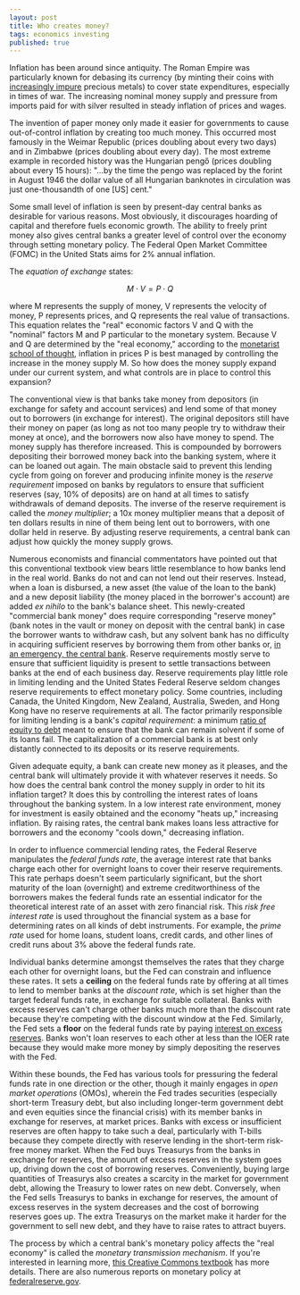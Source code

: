 ```yaml
---
layout: post
title: Who creates money?
tags: economics investing
published: true
---
```


Inflation has been around since antiquity. The Roman Empire was particularly known for debasing its currency (by minting their coins with [increasingly impure](https://upload.wikimedia.org/wikipedia/commons/8/81/Fineness_of_early_Roman_Imperial_silver_coins.png) precious metals) to cover state expenditures, especially in times of war. The increasing nominal money supply and pressure from imports paid for with silver resulted in steady inflation of prices and wages.

The invention of paper money only made it easier for governments to cause out-of-control inflation by creating too much money. This occurred most famously in the Weimar Republic (prices doubling about every two days) and in Zimbabwe (prices doubling about every day). The most extreme example in recorded history was the Hungarian pengő (prices doubling about every 15 hours): "...by the time the pengo was replaced by the forint in August 1946 the dollar value of all Hungarian banknotes in circulation was just one-thousandth of one \[US] cent."

Some small level of inflation is seen by present-day central banks as desirable for various reasons. Most obviously, it discourages hoarding of capital and therefore fuels economic growth. The ability to freely print money also gives central banks a greater level of control over the economy through setting monetary policy. The Federal Open Market Committee (FOMC) in the United Stats aims for 2% annual inflation.

The *equation of exchange* states:

$$M \cdot V = P \cdot Q$$

where M represents the supply of money, V represents the velocity of money, P represents prices, and Q represents the real value of transactions. This equation relates the "real" economic factors V and Q with the "nominal" factors M and P particular to the monetary system. Because V and Q are determined by the "real economy," according to the [monetarist school of thought](https://en.wikipedia.org/wiki/Monetarism), inflation in prices P is best managed by controlling the increase in the money supply M. So how does the money supply expand under our current system, and what controls are in place to control this expansion?

The conventional view is that banks take money from depositors (in exchange for safety and account services) and lend some of that money out to borrowers (in exchange for interest). The original depositors still have their money on paper (as long as not too many people try to withdraw their money at once), and the borrowers now also have money to spend. The money supply has therefore increased. This is compounded by borrowers depositing their borrowed money back into the banking system, where it can be loaned out again. The main obstacle said to prevent this lending cycle from going on forever and producing infinite money is the *reserve requirement* imposed on banks by regulators to ensure that sufficient reserves (say, 10% of deposits) are on hand at all times to satisfy withdrawals of demand deposits. The inverse of the reserve requirement is called the *money multiplier*; a 10x money multiplier means that a deposit of ten dollars results in nine of them being lent out to borrowers, with one dollar held in reserve. By adjusting reserve requirements, a central bank can adjust how quickly the money supply grows.

Numerous economists and financial commentators have pointed out that this conventional textbook view bears little resemblance to how banks lend in the real world. Banks do not and can not lend out their reserves. Instead, when a loan is disbursed, a new asset (the value of the loan to the bank) and a new deposit liability (the money placed in the borrower's account) are added *ex nihilo* to the bank's balance sheet. This newly-created "commercial bank money" does require corresponding "reserve money" (bank notes in the vault or money on deposit with the central bank) in case the borrower wants to withdraw cash, but any solvent bank has no difficulty in acquiring sufficient reserves by borrowing them from other banks or, [in an emergency, the central bank](https://en.wikipedia.org/wiki/Lender_of_last_resort). Reserve requirements mostly serve to ensure that sufficient liquidity is present to settle transactions between banks at the end of each business day. Reserve requirements play little role in limiting lending and the United States Federal Reserve seldom changes reserve requirements to effect monetary policy. Some countries, including Canada, the United Kingdom, New Zealand, Australia, Sweden, and Hong Kong have no reserve requirements at all. The factor primarily responsible for limiting lending is a bank's *capital requirement*: a minimum [ratio of equity to debt](https://en.wikipedia.org/wiki/Capital_adequacy_ratio) meant to ensure that the bank can remain solvent if some of its loans fail. The capitalization of a commercial bank is at best only distantly connected to its deposits or its reserve requirements. 

Given adequate equity, a bank can create new money as it pleases, and the central bank will ultimately provide it with whatever reserves it needs. So how does the central bank control the money supply in order to hit its inflation target? It does this by controlling the interest rates of loans throughout the banking system. In a low interest rate environment, money for investment is easily obtained and the economy "heats up," increasing inflation. By raising rates, the central bank makes loans less attractive for borrowers and the economy "cools down," decreasing inflation. 

In order to influence commercial lending rates, the Federal Reserve manipulates the *federal funds rate*, the average interest rate that banks charge each other for overnight loans to cover their reserve requirements. This rate perhaps doesn't seem particularly significant, but the short maturity of the loan (overnight) and extreme creditworthiness of the borrowers makes the federal funds rate an essential indicator for the theoretical interest rate of an asset with zero financial risk. This *risk free interest rate* is used throughout the financial system as a base for determining rates on all kinds of debt instruments. For example, the *prime rate* used for home loans, student loans, credit cards, and other lines of credit runs about 3% above the federal funds rate.

Individual banks determine amongst themselves the rates that they charge each other for overnight loans, but the Fed can constrain and influence these rates. It sets a **ceiling** on the federal funds rate by offering at all times to lend to member banks at the *discount rate*, which is set higher than the target federal funds rate, in exchange for suitable collateral. Banks with excess reserves can't charge other banks much more than the discount rate because they're competing with the discount window at the Fed. Similarly, the Fed sets a **floor** on the federal funds rate by paying [interest on excess reserves](https://www.federalreserve.gov/monetarypolicy/reqresbalances.htm). Banks won't loan reserves to each other at less than the IOER rate because they would make more money by simply depositing the reserves with the Fed. 

Within these bounds, the Fed has various tools for pressuring the federal funds rate in one direction or the other, though it mainly engages in *open market operations* (OMOs), wherein the Fed trades securities (especially short-term Treasury debt, but also including longer-term government debt and even equities since the financial crisis) with its member banks in exchange for reserves, at market prices. Banks with excess or insufficient reserves are often happy to take such a deal, particularly with T-bills because they compete directly with reserve lending in the short-term risk-free money market. When the Fed buys Treasurys from the banks in exchange for reserves, the amount of excess reserves in the system goes up, driving down the cost of borrowing reserves. Conveniently, buying large quantities of Treasurys also creates a scarcity in the market for government debt, allowing the Treasury to lower rates on new debt. Conversely, when the Fed sells Treasurys to banks in exchange for reserves, the amount of excess reserves in the system decreases and the cost of borrowing reserves goes up. The extra Treasurys on the market make it harder for the government to sell new debt, and they have to raise rates to attract buyers.

The process by which a central bank's monetary policy affects the "real economy" is called the *monetary transmission mechanism*. If you're interested in learning more, [this Creative Commons textbook](https://saylordotorg.github.io/text_macroeconomics-theory-through-applications/s14-understanding-the-fed.html) has more details. There are also numerous reports on monetary policy at [federalreserve.gov](https://www.federalreserve.gov/monetarypolicy.htm).
